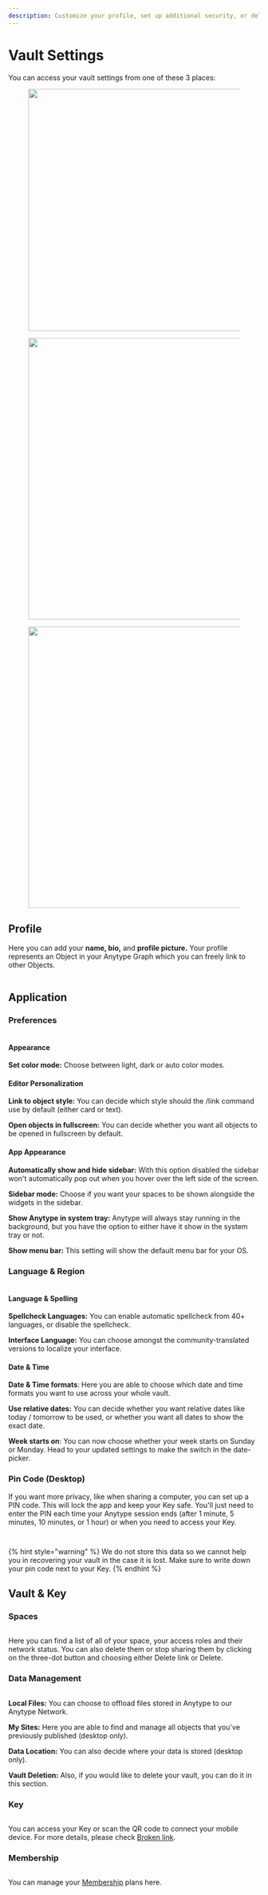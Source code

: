 ```yaml
---
description: Customize your profile, set up additional security, or delete your vault
---
```


# Vault Settings

You can access your vault settings from one of these 3 places:

<div><figure><img src="../../.gitbook/assets/Captura desde 2024-08-09 11-05-47.png" alt="" width="484"><figcaption></figcaption></figure> <figure><img src="../../.gitbook/assets/image (6) (1).png" alt="" width="563"><figcaption></figcaption></figure> <figure><img src="../../.gitbook/assets/image (57).png" alt="" width="563"><figcaption></figcaption></figure></div>

## Profile

Here you can add your **name, bio,** and **profile picture.** Your profile represents an Object in your Anytype Graph which you can freely link to other Objects.

<figure><img src="../../.gitbook/assets/image (58).png" alt=""><figcaption></figcaption></figure>

## Application

### Preferences

<figure><img src="../../.gitbook/assets/image (129).png" alt=""><figcaption></figcaption></figure>

#### Appearance

**Set color mode:** Choose between light, dark or auto color modes.

#### Editor Personalization&#x20;

**Link to object style:** You can decide which style should the /link command use by default (either card or text).

**Open objects in fullscreen:** You can decide whether you want all objects to be opened in fullscreen by default.

#### App Appearance

**Automatically show and hide sidebar:** With this option disabled the sidebar won't automatically pop out when you hover over the left side of the screen.

**Sidebar mode:** Choose if you want your spaces to be shown alongside the widgets in the sidebar.

**Show Anytype in system tray:** Anytype will always stay running in the background, but you have the option to either have it show in the system tray or not.

**Show menu bar:** This setting will show the default menu bar for your OS.

### Language & Region

<figure><img src="../../.gitbook/assets/image (130).png" alt=""><figcaption></figcaption></figure>

#### **Language & Spelling**

**Spellcheck Languages:** You can enable automatic spellcheck from 40+ languages, or disable the spellcheck.

**Interface Language:** You can choose amongst the community-translated versions to localize your interface.

#### Date & Time

**Date & Time formats**: Here you are able to choose which date and time formats you want to use across your whole vault.

**Use relative dates:** You can decide whether you want relative dates like today / tomorrow to be used, or whether you want all dates to show the exact date.

**Week starts on**: You can now choose whether your week starts on Sunday or Monday. Head to your updated settings to make the switch in the date-picker.

### Pin Code (Desktop)

If you want more privacy, like when sharing a computer, you can set up a PIN code. This will lock the app and keep your Key safe. You'll just need to enter the PIN each time your Anytype session ends (after 1 minute, 5 minutes, 10 minutes, or 1 hour) or when you need to access your Key.

<div><figure><img src="../../.gitbook/assets/image (131).png" alt=""><figcaption></figcaption></figure> <figure><img src="../../.gitbook/assets/image (132).png" alt=""><figcaption></figcaption></figure></div>

{% hint style="warning" %}
We do not store this data so we cannot help you in recovering your vault in the case it is lost. Make sure to write down your pin code next to your Key.
{% endhint %}

## Vault & Key

### Spaces

<figure><img src="../../.gitbook/assets/image (133).png" alt=""><figcaption></figcaption></figure>

Here you can find a list of all of your space, your access roles and their network status. You can also delete them or stop sharing them by clicking on the three-dot button and choosing either Delete link or Delete.&#x20;

### Data Management

<figure><img src="../../.gitbook/assets/image (134).png" alt=""><figcaption></figcaption></figure>

**Local Files:** You can choose to offload files stored in Anytype to our Anytype Network.

**My Sites:** Here you are able to find and manage all objects that  you've previously published (desktop only).

**Data Location:** You can also decide where your data is stored (desktop only).

**Vault Deletion:** Also, if you would like to delete your vault, you can do it in this section.

### Key

<figure><img src="../../.gitbook/assets/image (135).png" alt=""><figcaption></figcaption></figure>

You can access your Key or scan the QR code to connect your mobile device. For more details, please check [Broken link](broken-reference "mention").

### Membership

<figure><img src="../../.gitbook/assets/image (136).png" alt=""><figcaption></figcaption></figure>

You can manage your [Membership](../monetization.md) plans here.
